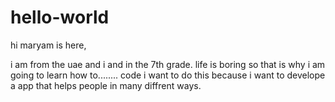 # hello-world
hi  maryam is here, 

i am from the uae and i and in the 7th grade.
life is boring so that is why i am going to learn how to........
code
i want to do this because i want to develope a app that helps people in many diffrent ways.
